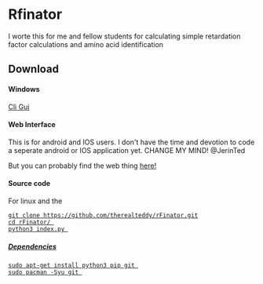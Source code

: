 # Rfinator 
I worte this for me and fellow students for calculating simple retardation factor calculations and amino acid identification 

## Download 

#### Windows 

<a href="https://github.com/therealteddy/rFinator/releases/download/v0.1-pre/rFcli.Protable.exe"> Cli </a> 
<a href="https://github.com/therealteddy/rFinator/releases/download/v1.0-pre-gui/rGui-.Portable.exe"> Gui </a> 

#### Web Interface 

<p>This is for android and IOS users. I don't have the time and devotion to code a seperate android or IOS application yet. CHANGE MY MIND! @JerinTed </p>

But you can probably find the web thing <a href="https://therealteddy.github.io/rFinator/index.html"> here! </a>

#### Source code 

For linux and the <a href="https://github.com/therealteddy/rFinator/tree/cli">

    git clone https://github.com/therealteddy/rFinator.git
    cd rFinator/ 
    python3 index.py 

##### Dependencies 

    sudo apt-get install python3 pip git 
    sudo pacman -Syu git 


